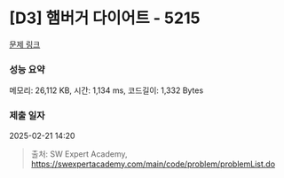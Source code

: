 # [D3] 햄버거 다이어트 - 5215 

[문제 링크](https://swexpertacademy.com/main/code/problem/problemDetail.do?contestProbId=AWT-lPB6dHUDFAVT) 

### 성능 요약

메모리: 26,112 KB, 시간: 1,134 ms, 코드길이: 1,332 Bytes

### 제출 일자

2025-02-21 14:20



> 출처: SW Expert Academy, https://swexpertacademy.com/main/code/problem/problemList.do